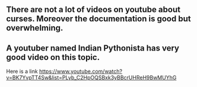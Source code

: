 ## There are not a lot of videos on youtube about curses. Moreover the documentation is good but overwhelming.
## A youtuber named **Indian Pythonista** has very good video on this topic.
Here is a link https://www.youtube.com/watch?v=BK7YvpTT4Sw&list=PLyb_C2HpOQSBxk3yBBcrUHReH9BwMUYhG
